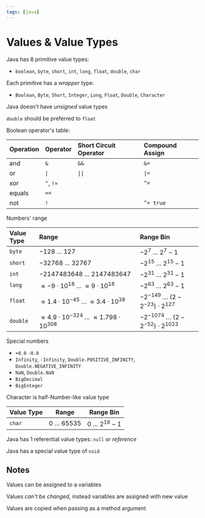 ```yaml
---
tags: [java]
---
```


# Values & Value Types

Java has 8 primitive value types:

- `boolean`, `byte`, `short`, `int`, `long`, `float`, `double`, `char`

Each primitive has a _wrapper_ type:

- `Boolean`, `Byte`, `Short`, `Integer`, `Long`, `Float`, `Double`, `Character`

Java doesn't have _unsigned_ value types

`double` should be preferred to `float`

Boolean operator's table:

| Operation | Operator            | Short Circuit Operator    | Compound Assign      |
| :-------- | :------------------ | :------------------------ | :------------------- |
| and       | `&`                 | `&&`                      | `&=`                 |
| or        | <code>&#124;</code> | <code>&#124;&#124;</code> | <code>&#124;=</code> |
| xor       | `^`, `!=`           |                           | `^=`                 |
| equals    | `==`                |
| not       | `!`                 |                           | `^= true`            |

Numbers' range

| Value Type | Range                                                                | Range Bin                      |
| :--------- | :------------------------------------------------------------------- | :----------------------------- |
| `byte`     | $-128 \ \dots \ 127$                                                 | $-2^7 \ \dots \ 2^7-1$         |
| `short`    | $-32768 \ \dots \ 32767$                                             | $-2^{15} \ \dots \ 2^{15}-1$   |
| `int`      | $-2147483648 \ \dots \ 2147483647$                                   | $-2^{31} \ \dots \ 2^{31}-1$   |
| `long`     | $\approx-9 \cdot 10^{18} \ \dots \ \approx 9 \cdot 10^{18}$          | $-2^{63} \ \dots \ 2^{63}-1$   |
| `float`    | $\approx 1.4 \cdot 10^{-45} \ \dots \ \approx 3.4 \cdot 10^{38}$     | $-2^{-149} \ \dots \ (2-2^{-23}) \cdot 2^{127}$                    |
| `double`   | $\approx 4.9 \cdot 10^{-324} \ \dots \ \approx 1.798 \cdot 10^{308}$ | $-2^{-1074} \ \dots \ (2-2^{-52}) \cdot 2^{1023}$                     |

Special numbers

- `+0.0` `-0.0`
- `Infinity`, `-Infinity`, `Double.POSITIVE_INFINITY`, `Double.NEGATIVE_INFINITY`
- `NaN`, `Double.NaN`
- `BigDecimal`
- `BigEnteger`

Character is half-Number-like value type

| Value Type | Range               | Range Bin              |
| ---------- | ------------------- | ---------------------- |
| `char`     | $0 \ \dots \ 65535$ | $0 \ \dots \ 2^{16}-1$ |

Java has 1 referential value types: `null` or _reference_

Java has a special value type of `void`

## Notes

Values can be assigned to a variables

Values _can't be changed_, instead variables are assigned with new value

Values are copied when passing as a method argument

<!--

|            | Value Type | Value Example  |
| ---------- | ---------- | -------------- |
| Booleans   | `boolean`  | `true`,`false` |
| Integers   | `byte`     | `42`, `-1`     |
|            | `short`    | `42`, `-1`     |
|            | `int`      | `42`, `-1`     |
|            | `long`     | `42L`, `-1L`   |
| Floats     | `float`    | `1.0`, `1.0f`  |
|            | `double`   | `1.0D`         |
| Characters | `char`     | `'a'`          |

- [[Values & Value Types]]
- Value types
  - [[Numbers (Java)]]
  - [[Strings]]
  - [[Booleans]]
- Literals
- [[Strings]]
  - `String` / `char`
  - Concatenation
  - Interpolation
  - String.format
  - Guids
-->